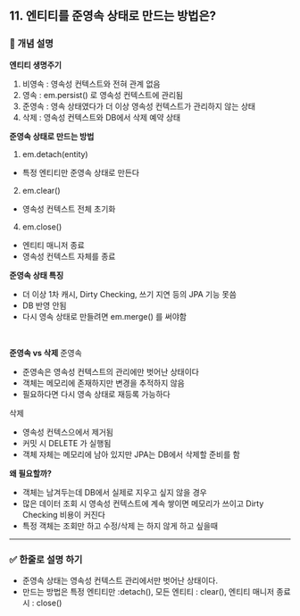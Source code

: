 ## 11. 엔티티를 준영속 상태로 만드는 방법은?

### 🧠 개념 설명
**엔티티 생명주기**
1. 비영속 : 영속성 컨텍스트와 전혀 관계 없음
2. 영속 : em.persist() 로 영속성 컨텍스트에 관리됨
3. 준영속 : 영속 상태였다가 더 이상 영속성 컨텍스트가 관리하지 않는 상태
4. 삭제 : 영속성 컨텍스트와 DB에서 삭제 예약 상태


**준영속 상태로 만드는 방법**
1. em.detach(entity)
  - 특정 엔티티만 준영속 상태로 만든다
2. em.clear()
  - 영속성 컨텍스트 전체 초기화
4. em.close()
  - 엔티티 매니저 종료
  - 영속성 컨텍스트 자체를 종료


**준영속 상태 특징**
- 더 이상 1차 캐시, Dirty Checking, 쓰기 지연 등의 JPA 기능 못씀
- DB 반영 안됨
- 다시 영속 상태로 만들려면 em.merge() 를 써야함


<br/>


**준영속 vs 삭제**
준영속 
  - 준영속은 영속성 컨텍스트의 관리에만 벗어난 상태이다
  - 객체는 메모리에 존재하지만 변경을 추적하지 않음
  - 필요하다면 다시 영속 상태로 재등록 가능하다 

삭제
  - 영속성 컨텍스으에서 제거됨
  - 커밋 시 DELETE 가 실행됨
  - 객체 자체는 메모리에 남아 있지만 JPA는 DB에서 삭제할 준비를 함 

**왜 필요할까?**
- 객체는 남겨두는데 DB에서 실제로 지우고 싶지 않을 경우
- 많은 데이터 조회 시 영속성 컨텍스트에 계속 쌓이면 메모리가 쓰이고 Dirty Checking 비용이 커진다
- 특정 객체는 조회만 하고 수정/삭제 는 하지 않게 하고 싶을때

---
### ✅ 한줄로 설명 하기
- 준영속 상태는 영속성 컨텍스트 관리에서만 벗어난 상태이다.
- 만드는 방법은 특정 엔티티만 :detach(), 모든 엔티티 : clear(), 엔티티 매니저 종료 시 : close()
